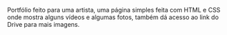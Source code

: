 Portfólio feito para uma artista, uma página simples feita com HTML e CSS onde mostra alguns vídeos e algumas fotos, também dá acesso ao link do Drive para mais imagens.
